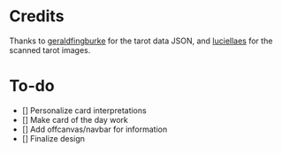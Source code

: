 # Credits

Thanks to [geraldfingburke](https://github.com/geraldfingburke/plateau-tarot-api) for the tarot data JSON, and [luciellaes](https://luciellaes.itch.io/rider-waite-smith-tarot-cards-cc0) for the scanned tarot images.

# To-do
- [] Personalize card interpretations
- [] Make card of the day work
- [] Add offcanvas/navbar for information
- [] Finalize design